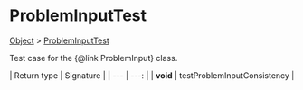 
# ProblemInputTest

[Object]() > [ProblemInputTest](nullfr/faylixe/googlecodejam/client/webservice/ProblemInputTest.md)


Test case for the {@link ProblemInput} class.

| Return type | Signature |
| --- | ---: |
| **void** | testProblemInputConsistency |
